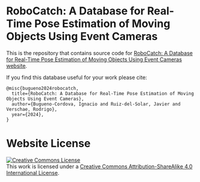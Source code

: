 # RoboCatch: A Database for Real-Time Pose Estimation of Moving Objects Using Event Cameras

This is the repository that contains source code for [RoboCatch: A Database for Real-Time Pose Estimation of Moving Objects Using Event Cameras website]().

If you find this database useful for your work please cite:
```
@misc{bugueno2024robocatch,
  title={RoboCatch: A Database for Real-Time Pose Estimation of Moving Objects Using Event Cameras}, 
  author={Bugueno-Cordova, Ignacio and Ruiz-del-Solar, Javier and Verschae, Rodrigo},
  year={2024},
}
```

# Website License
<a rel="license" href="http://creativecommons.org/licenses/by-sa/4.0/"><img alt="Creative Commons License" style="border-width:0" src="https://i.creativecommons.org/l/by-sa/4.0/88x31.png" /></a><br />This work is licensed under a <a rel="license" href="http://creativecommons.org/licenses/by-sa/4.0/">Creative Commons Attribution-ShareAlike 4.0 International License</a>.
